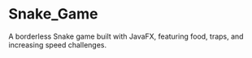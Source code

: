 # Snake_Game
A borderless Snake game built with JavaFX, featuring food, traps, and increasing speed challenges.
